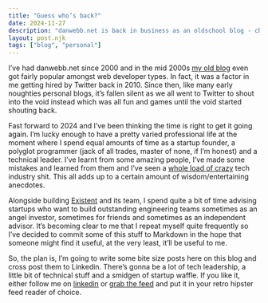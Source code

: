```yaml
---
title: "Guess who’s back?"
date: 2024-11-27
description: "danwebb.net is back in business as an oldschool blog - check out what's in store."
layout: post.njk
tags: ["blog", "personal"]
---
```

I’ve had danwebb.net since 2000 and in the mid 2000s [my old blog](https://blog.danwebb.net) even got fairly popular amongst web developer types.  In fact, it was a factor in me getting hired by Twitter back in 2010.  Since then, like many early noughties personal blogs, it’s fallen silent as we all went to Twitter to shout into the void instead which was all fun and games until the void started shouting back.

Fast forward to 2024 and I’ve been thinking the time is right to get it going again.  I’m lucky enough to have a pretty varied professional life at the moment where I spend equal amounts of time as a startup founder, a polyglot programmer (jack of all trades, master of none, if I’m honest) and a technical leader.  I’ve learnt from some amazing people, I’ve made some mistakes and learned from them and I’ve seen a [whole load of crazy](https://x.com/siggy/status/236641738406625281?lang=en-GB) tech industry shit.  This all adds up to a certain amount of wisdom/entertaining anecdotes.

Alongside building [Existent](https://existent.com) and its team, I spend quite a bit of time advising startups who want to build outstanding engineering teams sometimes as an angel investor, sometimes for friends and sometimes as an independent advisor.  It’s becoming clear to me that I repeat myself quite frequently so I’ve decided to commit some of this stuff to Markdown in the hope that someone might find it useful, at the very least, it’ll be useful to me.

So, the plan is, I’m going to write some bite size posts here on this blog and cross post them to Linkedin.  There’s gonna be a lot of tech leadership, a little bit of technical stuff and a smidgen of startup waffle.  If you like it, either follow me on [linkedin](https://www.linkedin.com/in/dan-webb-04b562/) or [grab the feed](/feed.xml) and put it in your retro hipster feed reader of choice.